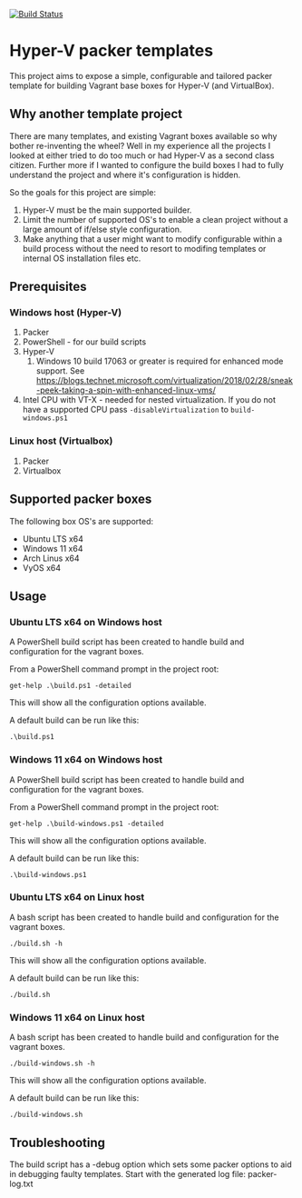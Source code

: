 [![Build Status](https://dev.azure.com/camjjack/camjjack/_apis/build/status/camjjack.hyper-v-packer-templates?branchName=master)](https://dev.azure.com/camjjack/camjjack/_build/latest?definitionId=2&branchName=master)

# Hyper-V packer templates

This project aims to expose a simple, configurable and tailored packer template for building Vagrant base boxes for Hyper-V (and VirtualBox).

## Why another template project
There are many templates, and existing Vagrant boxes available so why bother re-inventing the wheel? Well in my experience all the projects I looked at either tried to do too much or had Hyper-V as a second class citizen. Further more if I wanted to configure the build boxes I had to fully understand the project and where it's configuration is hidden.

So the goals for this project are simple:
1. Hyper-V must be the main supported builder.
1. Limit the number of supported OS's to enable a clean project without a large amount of if/else style configuration.
1. Make anything that a user might want to modify configurable within a build process without the need to resort to modifing templates or internal OS installation files etc.

## Prerequisites

### Windows host (Hyper-V)
1. Packer
1. PowerShell - for our build scripts
1. Hyper-V
    1. Windows 10 build 17063 or greater is required for enhanced mode support. See https://blogs.technet.microsoft.com/virtualization/2018/02/28/sneak-peek-taking-a-spin-with-enhanced-linux-vms/
1. Intel CPU with VT-X - needed for nested virtualization. If you do not have a supported CPU pass `-disableVirtualization` to `build-windows.ps1`

### Linux host (Virtualbox)
1. Packer
1. Virtualbox

## Supported packer boxes
The following box OS's are supported:
   * Ubuntu LTS x64
   * Windows 11 x64
   * Arch Linus x64
   * VyOS x64
## Usage
### Ubuntu LTS x64 on Windows host
A PowerShell build script has been created to handle build and configuration for the vagrant boxes.

From a PowerShell command prompt in the project root:
```
get-help .\build.ps1 -detailed
```
This will show all the configuration options available.

A default build can be run like this:
```
.\build.ps1
```

### Windows 11 x64 on Windows host
A PowerShell build script has been created to handle build and configuration for the vagrant boxes.

From a PowerShell command prompt in the project root:
```
get-help .\build-windows.ps1 -detailed
```
This will show all the configuration options available.

A default build can be run like this:
```
.\build-windows.ps1
```

### Ubuntu LTS x64 on Linux host
A bash script has been created to handle build and configuration for the vagrant boxes.

```
./build.sh -h
```
This will show all the configuration options available.

A default build can be run like this:
```
./build.sh
```

### Windows 11 x64 on Linux host
A bash script has been created to handle build and configuration for the vagrant boxes.

```
./build-windows.sh -h
```
This will show all the configuration options available.

A default build can be run like this:
```
./build-windows.sh
```


## Troubleshooting
The build script has a -debug option which sets some packer options to aid in debugging faulty templates. Start with the generated log file: packer-log.txt
